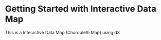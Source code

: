 # Getting Started with Interactive Data Map

This is a Interactive Data Map (Choropleth Map) using d3 

